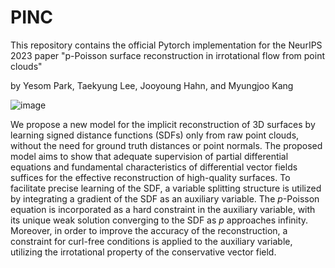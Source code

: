 # PINC
This repository contains the official Pytorch implementation for the NeurIPS 2023 paper "p-Poisson surface reconstruction in irrotational flow from point clouds"

by Yesom Park, Taekyung Lee, Jooyoung Hahn, and Myungjoo Kang


![image](https://github.com/Yebbi/PINC/assets/82932461/f90e9fa4-6bb7-4eec-af56-7599c8fbf314)



We propose a new model for the implicit reconstruction of 3D surfaces by learning signed distance functions (SDFs) only from raw point clouds, without the need for ground truth distances or point normals. The proposed model aims to show that adequate supervision of partial differential equations and fundamental characteristics of differential vector fields suffices for the effective reconstruction of high-quality surfaces. To facilitate precise learning of the SDF, a variable splitting structure is utilized by integrating a gradient of the SDF as an auxiliary variable. The $p$-Poisson equation is incorporated as a hard constraint in the auxiliary variable, with its unique weak solution converging to the SDF as $p$ approaches infinity.
Moreover, in order to improve the accuracy of the reconstruction, a constraint for curl-free conditions is applied to the auxiliary variable, utilizing the irrotational property of the conservative vector field.
